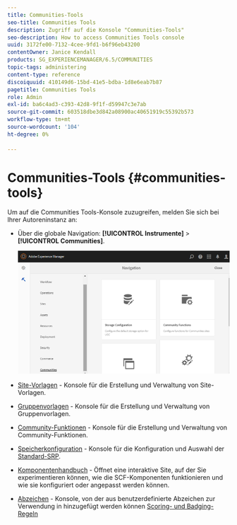 ```yaml
---
title: Communities-Tools
seo-title: Communities Tools
description: Zugriff auf die Konsole "Communities-Tools"
seo-description: How to access Communities Tools console
uuid: 3172fe00-7132-4cee-9fd1-b6f96eb43200
contentOwner: Janice Kendall
products: SG_EXPERIENCEMANAGER/6.5/COMMUNITIES
topic-tags: administering
content-type: reference
discoiquuid: 410149d6-15bd-41e5-bdba-1d8e6eab7b87
pagetitle: Communities Tools
role: Admin
exl-id: ba6c4ad3-c393-42d8-9f1f-d59947c3e7ab
source-git-commit: 603518dbe3d842a08900ac40651919c55392b573
workflow-type: tm+mt
source-wordcount: '104'
ht-degree: 0%

---
```


# Communities-Tools {#communities-tools}

Um auf die Communities Tools-Konsole zuzugreifen, melden Sie sich bei Ihrer Autoreninstanz an:

* Über die globale Navigation: **[!UICONTROL Instrumente]** > **[!UICONTROL Communities]**.

   ![Communities](assets/communities-home.png)

* [Site-Vorlagen](sites.md) - Konsole für die Erstellung und Verwaltung von Site-Vorlagen.

* [Gruppenvorlagen](tools-groups.md) - Konsole für die Erstellung und Verwaltung von Gruppenvorlagen.

* [Community-Funktionen](functions.md) - Konsole für die Erstellung und Verwaltung von Community-Funktionen.

* [Speicherkonfiguration](srp-config.md) - Konsole für die Konfiguration und Auswahl der [Standard-SRP](working-with-srp.md).

* [Komponentenhandbuch](components-guide.md) - Öffnet eine interaktive Site, auf der Sie experimentieren können, wie die SCF-Komponenten funktionieren und wie sie konfiguriert oder angepasst werden können.

* [Abzeichen](badges.md) - Konsole, von der aus benutzerdefinierte Abzeichen zur Verwendung in hinzugefügt werden können [Scoring- und Badging-Regeln](implementing-scoring.md)
